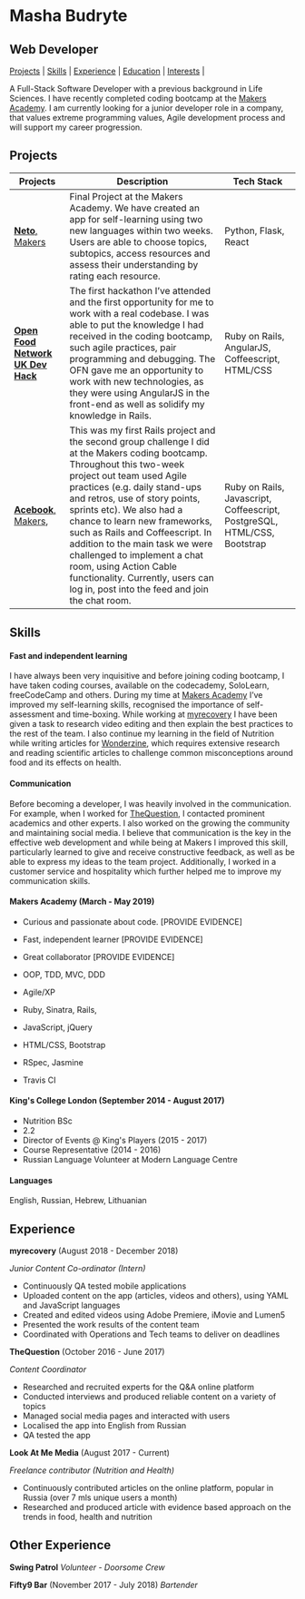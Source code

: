 # Masha Budryte

## Web Developer

[Projects](#projects) | [Skills](#skills) | [Experience](#experience) | [Education](#education) | [Interests](#interests) |

A Full-Stack Software Developer with a previous background in Life Sciences. I have recently completed coding bootcamp at the [Makers Academy](https://makers.tech/). I am currently looking for a junior developer role in a company, that values extreme programming values, Agile development process and will support my career progression. 

## Projects

Projects|Description|Tech Stack
---|---|---
[**Neto**, Makers](https://github.com/mattTea/magnetism ) | Final Project at the Makers Academy. We have created an app for self-learning using two new languages within two weeks. Users are able to choose topics, subtopics, access resources and assess their understanding by rating each resource. | Python, Flask, React
[**Open Food Network UK Dev Hack**](https://github.com/openfoodfoundation/openfoodnetwork)| The first hackathon I’ve attended and the first opportunity for me to work with a real codebase.  I was able to put the knowledge I had received in the coding bootcamp, such agile practices, pair programming and debugging. The OFN gave me an opportunity to work with new technologies, as they were using AngularJS in the front-end as well as solidify my knowledge in Rails. |Ruby on Rails, AngularJS, Coffeescript, HTML/CSS
[**Acebook**, Makers](https://github.com/m-budryte/acebook-zuckerbros), |This was my first Rails project and the second group challenge I did at the Makers coding bootcamp. Throughout this two-week project out team used Agile practices (e.g. daily stand-ups and retros, use of story points, sprints etc). We also had a chance to learn new frameworks, such as Rails and Coffeescript. In addition to the main task we were challenged to implement a chat room, using Action Cable functionality. Currently, users can log in, post into the feed and join the chat room.| Ruby on Rails, Javascript, Coffeescript, PostgreSQL, HTML/CSS, Bootstrap

## Skills

#### Fast and independent learning

I have always been very inquisitive and before joining coding bootcamp, I have taken coding courses, available on the codecademy, SoloLearn, freeCodeCamp and others. 
During my time at [Makers Academy](makers.tech) I’ve improved my self-learning skills, recognised the importance of self-assessment and time-boxing. 
While working at [myrecovery](https://www.myrecovery.ai/) I have been given a task to research video editing and then explain the best practices to the rest of the team. 
I also continue my learning in the field of Nutrition while writing articles for  [Wonderzine](https://www.wonderzine.com/), which requires extensive research and reading scientific articles to challenge common misconceptions around food and its effects on health.

#### Communication
Before becoming a developer, I was heavily involved in the communication. For example, when I worked for [TheQuestion](https://thequestion.com/), I contacted prominent academics and other experts. I also worked on the growing the community and maintaining social media. 
I believe that communication is the key in the effective web development and while being at Makers I improved this skill, particularly learned to give and receive constructive feedback, as well as be able to express my ideas to the team project. 
Additionally, I worked in a customer service and hospitality which further helped me to improve my communication skills.

#### Makers Academy (March - May 2019)

- Curious and passionate about code. [PROVIDE EVIDENCE]
- Fast, independent learner [PROVIDE EVIDENCE]
- Great collaborator [PROVIDE EVIDENCE]

- OOP, TDD, MVC, DDD
- Agile/XP
- Ruby, Sinatra, Rails,
- JavaScript, jQuery
- HTML/CSS, Bootstrap
- RSpec, Jasmine
- Travis CI

#### King's College London (September 2014 - August 2017)

- Nutrition BSc
- 2.2
- Director of Events @ King's Players (2015 - 2017)
- Course Representative (2014 - 2016)
- Russian Language Volunteer at Modern Language Centre

#### Languages
English, Russian, Hebrew, Lithuanian

## Experience

**myrecovery** (August 2018 - December 2018)

*Junior Content Co-ordinator (Intern)*  

- Continuously QA tested mobile applications
- Uploaded content on the app (articles, videos and others), using YAML and JavaScript languages
- Created and edited videos using Adobe Premiere, iMovie and Lumen5
-  Presented the work results of the content team
- Coordinated with Operations and Tech teams to deliver on deadlines

**TheQuestion** (October 2016 - June 2017)

*Content Coordinator*

- Researched and recruited experts for the Q&A online platform
- Conducted interviews and produced reliable content on a variety of topics
- Managed social media pages and interacted with users
- Localised the app into English from Russian
- QA tested the app

**Look At Me Media** (August 2017 - Current)

*Freelance contributor (Nutrition and Health)*  

- Continuously contributed articles on the online platform, popular in Russia (over 7 mls unique users a month)
- Researched and produced article with evidence based approach on the trends in food, health and nutrition

## Other Experience
**Swing Patrol**
_Volunteer - Doorsome Crew_


**Fifty9 Bar** (November 2017 - July 2018)
*Bartender*
